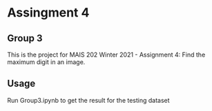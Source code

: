 # Assingment 4

## Group 3

This is the project for MAIS 202 Winter 2021 - Assignment 4: Find the maximum digit in an image.

## Usage
Run Group3.ipynb to get the result for the testing dataset

